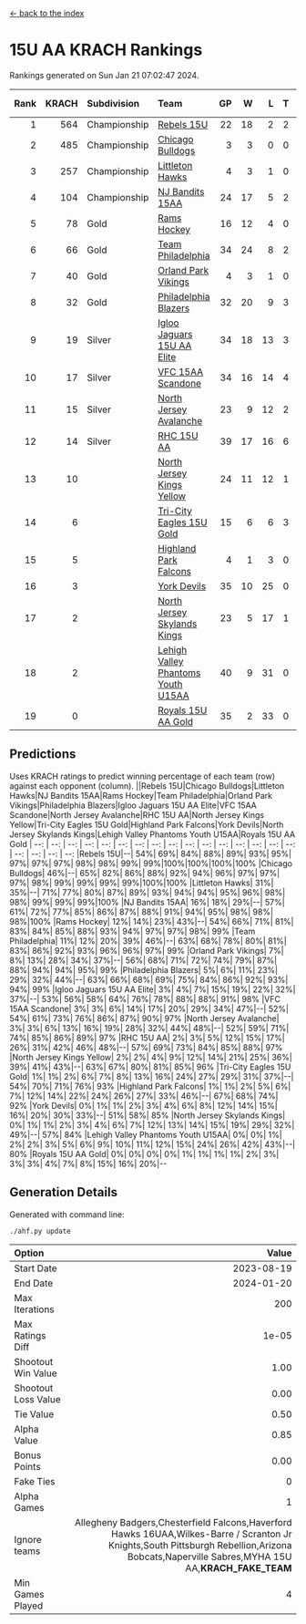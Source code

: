 [<- back to the index](readme.md)
# 15U AA KRACH Rankings
Rankings generated on Sun Jan 21 07:02:47 2024.

Rank|KRACH|Subdivision|Team|GP|W|L|T|OTW|OTL|SoS|Exp Wins|Win Diff
---:|---:|:---|:---|---:|---:|---:|---:|---:|---:|---:|---:|---:
1|564|Championship|[Rebels 15U](https://gamesheetstats.com/seasons/3659/teams/140654/schedule)|22|18|2|2|1|1|388|19.8|-0.0
2|485|Championship|[Chicago Bulldogs](https://gamesheetstats.com/seasons/3659/teams/198225/schedule)|3|3|0|0|0|0|20|3.9|0.0
3|257|Championship|[Littleton Hawks](https://gamesheetstats.com/seasons/3659/teams/177078/schedule)|4|3|1|0|0|0|141|3.8|-0.0
4|104|Championship|[NJ Bandits 15AA](https://gamesheetstats.com/seasons/3659/teams/140648/schedule)|24|17|5|2|0|1|89|18.9|0.0
5|78|Gold|[Rams Hockey](https://gamesheetstats.com/seasons/3659/teams/140653/schedule)|16|12|4|0|2|2|278|12.9|0.0
6|66|Gold|[Team Philadelphia](https://gamesheetstats.com/seasons/3659/teams/140657/schedule)|34|24|8|2|2|1|75|25.9|0.0
7|40|Gold|[Orland Park Vikings](https://gamesheetstats.com/seasons/3659/teams/198224/schedule)|4|3|1|0|1|0|17|3.9|0.0
8|32|Gold|[Philadelphia Blazers](https://gamesheetstats.com/seasons/3659/teams/140652/schedule)|32|20|9|3|5|1|23|22.4|0.0
9|19|Silver|[Igloo Jaguars 15U AA Elite](https://gamesheetstats.com/seasons/3659/teams/140645/schedule)|34|18|13|3|2|2|23|20.4|0.0
10|17|Silver|[VFC 15AA Scandone](https://gamesheetstats.com/seasons/3659/teams/140659/schedule)|34|16|14|4|3|4|163|18.9|0.0
11|15|Silver|[North Jersey Avalanche](https://gamesheetstats.com/seasons/3659/teams/140649/schedule)|23|9|12|2|2|1|208|10.9|0.0
12|14|Silver|[RHC 15U AA](https://gamesheetstats.com/seasons/3659/teams/140655/schedule)|39|17|16|6|0|5|54|20.9|0.0
13|10||[North Jersey Kings Yellow](https://gamesheetstats.com/seasons/3659/teams/140650/schedule)|24|11|12|1|1|0|46|12.4|0.0
14|6||[Tri-City Eagles 15U Gold](https://gamesheetstats.com/seasons/3659/teams/140658/schedule)|15|6|6|3|0|1|16|8.4|0.0
15|5||[Highland Park Falcons](https://gamesheetstats.com/seasons/3659/teams/198223/schedule)|4|1|3|0|0|0|24|1.9|0.0
16|3||[York Devils](https://gamesheetstats.com/seasons/3659/teams/140660/schedule)|35|10|25|0|2|2|36|10.9|0.0
17|2||[North Jersey Skylands Kings](https://gamesheetstats.com/seasons/3659/teams/140651/schedule)|23|5|17|1|0|1|89|6.4|0.0
18|2||[Lehigh Valley Phantoms Youth U15AA](https://gamesheetstats.com/seasons/3659/teams/140646/schedule)|40|9|31|0|0|1|135|9.9|0.0
19|0||[Royals 15U AA Gold](https://gamesheetstats.com/seasons/3659/teams/140656/schedule)|35|2|33|0|2|0|21|2.9|0.0

## Predictions
Uses KRACH ratings to predict winning percentage of each team (row) against each opponent (column).
||Rebels 15U|Chicago Bulldogs|Littleton Hawks|NJ Bandits 15AA|Rams Hockey|Team Philadelphia|Orland Park Vikings|Philadelphia Blazers|Igloo Jaguars 15U AA Elite|VFC 15AA Scandone|North Jersey Avalanche|RHC 15U AA|North Jersey Kings Yellow|Tri-City Eagles 15U Gold|Highland Park Falcons|York Devils|North Jersey Skylands Kings|Lehigh Valley Phantoms Youth U15AA|Royals 15U AA Gold
| --: | --: | --: | --: | --: | --: | --: | --: | --: | --: | --: | --: | --: | --: | --: | --: | --: | --: | --: | --: 
|Rebels 15U|--| 54%| 69%| 84%| 88%| 89%| 93%| 95%| 97%| 97%| 97%| 98%| 98%| 99%| 99%|100%|100%|100%|100%
|Chicago Bulldogs| 46%|--| 65%| 82%| 86%| 88%| 92%| 94%| 96%| 97%| 97%| 97%| 98%| 99%| 99%| 99%| 99%|100%|100%
|Littleton Hawks| 31%| 35%|--| 71%| 77%| 80%| 87%| 89%| 93%| 94%| 94%| 95%| 96%| 98%| 98%| 99%| 99%| 99%|100%
|NJ Bandits 15AA| 16%| 18%| 29%|--| 57%| 61%| 72%| 77%| 85%| 86%| 87%| 88%| 91%| 94%| 95%| 98%| 98%| 98%|100%
|Rams Hockey| 12%| 14%| 23%| 43%|--| 54%| 66%| 71%| 81%| 83%| 84%| 85%| 88%| 93%| 94%| 97%| 97%| 98%| 99%
|Team Philadelphia| 11%| 12%| 20%| 39%| 46%|--| 63%| 68%| 78%| 80%| 81%| 83%| 86%| 92%| 93%| 96%| 96%| 97%| 99%
|Orland Park Vikings|  7%|  8%| 13%| 28%| 34%| 37%|--| 56%| 68%| 71%| 72%| 74%| 79%| 87%| 88%| 94%| 94%| 95%| 99%
|Philadelphia Blazers|  5%|  6%| 11%| 23%| 29%| 32%| 44%|--| 63%| 66%| 68%| 69%| 75%| 84%| 86%| 92%| 93%| 94%| 99%
|Igloo Jaguars 15U AA Elite|  3%|  4%|  7%| 15%| 19%| 22%| 32%| 37%|--| 53%| 56%| 58%| 64%| 76%| 78%| 88%| 88%| 91%| 98%
|VFC 15AA Scandone|  3%|  3%|  6%| 14%| 17%| 20%| 29%| 34%| 47%|--| 52%| 54%| 61%| 73%| 76%| 86%| 87%| 90%| 97%
|North Jersey Avalanche|  3%|  3%|  6%| 13%| 16%| 19%| 28%| 32%| 44%| 48%|--| 52%| 59%| 71%| 74%| 85%| 86%| 89%| 97%
|RHC 15U AA|  2%|  3%|  5%| 12%| 15%| 17%| 26%| 31%| 42%| 46%| 48%|--| 57%| 69%| 73%| 84%| 85%| 88%| 97%
|North Jersey Kings Yellow|  2%|  2%|  4%|  9%| 12%| 14%| 21%| 25%| 36%| 39%| 41%| 43%|--| 63%| 67%| 80%| 81%| 85%| 96%
|Tri-City Eagles 15U Gold|  1%|  1%|  2%|  6%|  7%|  8%| 13%| 16%| 24%| 27%| 29%| 31%| 37%|--| 54%| 70%| 71%| 76%| 93%
|Highland Park Falcons|  1%|  1%|  2%|  5%|  6%|  7%| 12%| 14%| 22%| 24%| 26%| 27%| 33%| 46%|--| 67%| 68%| 74%| 92%
|York Devils|  0%|  1%|  1%|  2%|  3%|  4%|  6%|  8%| 12%| 14%| 15%| 16%| 20%| 30%| 33%|--| 51%| 58%| 85%
|North Jersey Skylands Kings|  0%|  1%|  1%|  2%|  3%|  4%|  6%|  7%| 12%| 13%| 14%| 15%| 19%| 29%| 32%| 49%|--| 57%| 84%
|Lehigh Valley Phantoms Youth U15AA|  0%|  0%|  1%|  2%|  2%|  3%|  5%|  6%|  9%| 10%| 11%| 12%| 15%| 24%| 26%| 42%| 43%|--| 80%
|Royals 15U AA Gold|  0%|  0%|  0%|  0%|  1%|  1%|  1%|  1%|  2%|  3%|  3%|  3%|  4%|  7%|  8%| 15%| 16%| 20%|--

## Generation Details

Generated with command line:
```
./ahf.py update
```

| Option | Value |
| :----- | ----: |
| Start Date | 2023-08-19 |
| End Date | 2024-01-20 |
| Max Iterations | 200 |
| Max Ratings Diff | 1e-05 |
| Shootout Win Value | 1.00 |
| Shootout Loss Value | 0.00 |
| Tie Value | 0.50 |
| Alpha Value | 0.85 |
| Bonus Points | 0.00 |
| Fake Ties | 0 |
| Alpha Games | 1 |
| Ignore teams | Allegheny Badgers,Chesterfield Falcons,Haverford Hawks 16UAA,Wilkes-Barre / Scranton Jr Knights,South Pittsburgh Rebellion,Arizona Bobcats,Naperville Sabres,MYHA 15U AA,__KRACH_FAKE_TEAM__ |
| Min Games Played | 4 |

